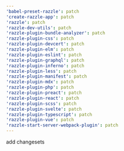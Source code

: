 ```yaml
---
'babel-preset-razzle': patch
'create-razzle-app': patch
'razzle': patch
'razzle-dev-utils': patch
'razzle-plugin-bundle-analyzer': patch
'razzle-plugin-css': patch
'razzle-plugin-devcert': patch
'razzle-plugin-elm': patch
'razzle-plugin-eslint': patch
'razzle-plugin-graphql': patch
'razzle-plugin-inferno': patch
'razzle-plugin-less': patch
'razzle-plugin-manifest': patch
'razzle-plugin-mdx': patch
'razzle-plugin-php': patch
'razzle-plugin-preact': patch
'razzle-plugin-react': patch
'razzle-plugin-scss': patch
'razzle-plugin-svelte': patch
'razzle-plugin-typescript': patch
'razzle-plugin-vue': patch
'razzle-start-server-webpack-plugin': patch
---
```


add changesets
